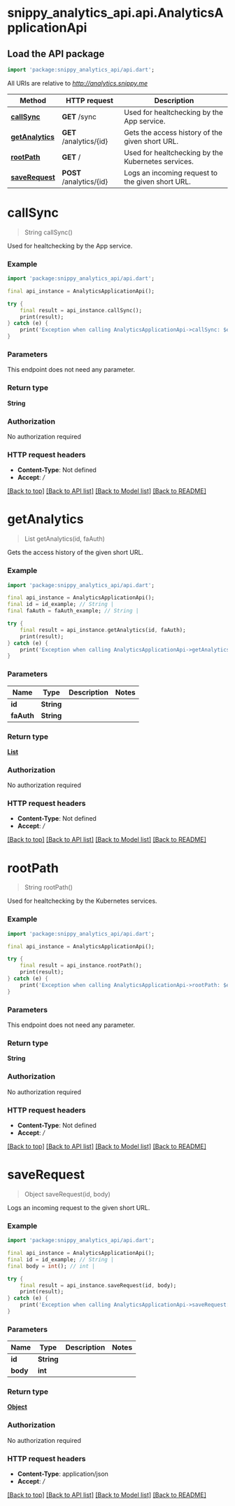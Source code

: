 # snippy_analytics_api.api.AnalyticsApplicationApi

## Load the API package
```dart
import 'package:snippy_analytics_api/api.dart';
```

All URIs are relative to *http://analytics.snippy.me*

Method | HTTP request | Description
------------- | ------------- | -------------
[**callSync**](AnalyticsApplicationApi.md#callsync) | **GET** /sync | Used for healtchecking by the App service.
[**getAnalytics**](AnalyticsApplicationApi.md#getanalytics) | **GET** /analytics/{id} | Gets the access history of the given short URL.
[**rootPath**](AnalyticsApplicationApi.md#rootpath) | **GET** / | Used for healtchecking by the Kubernetes services.
[**saveRequest**](AnalyticsApplicationApi.md#saverequest) | **POST** /analytics/{id} | Logs an incoming request to the given short URL.


# **callSync**
> String callSync()

Used for healtchecking by the App service.

### Example 
```dart
import 'package:snippy_analytics_api/api.dart';

final api_instance = AnalyticsApplicationApi();

try { 
    final result = api_instance.callSync();
    print(result);
} catch (e) {
    print('Exception when calling AnalyticsApplicationApi->callSync: $e\n');
}
```

### Parameters
This endpoint does not need any parameter.

### Return type

**String**

### Authorization

No authorization required

### HTTP request headers

 - **Content-Type**: Not defined
 - **Accept**: */*

[[Back to top]](#) [[Back to API list]](../README.md#documentation-for-api-endpoints) [[Back to Model list]](../README.md#documentation-for-models) [[Back to README]](../README.md)

# **getAnalytics**
> List<Request> getAnalytics(id, faAuth)

Gets the access history of the given short URL.

### Example 
```dart
import 'package:snippy_analytics_api/api.dart';

final api_instance = AnalyticsApplicationApi();
final id = id_example; // String | 
final faAuth = faAuth_example; // String | 

try { 
    final result = api_instance.getAnalytics(id, faAuth);
    print(result);
} catch (e) {
    print('Exception when calling AnalyticsApplicationApi->getAnalytics: $e\n');
}
```

### Parameters

Name | Type | Description  | Notes
------------- | ------------- | ------------- | -------------
 **id** | **String**|  | 
 **faAuth** | **String**|  | 

### Return type

[**List<Request>**](Request.md)

### Authorization

No authorization required

### HTTP request headers

 - **Content-Type**: Not defined
 - **Accept**: */*

[[Back to top]](#) [[Back to API list]](../README.md#documentation-for-api-endpoints) [[Back to Model list]](../README.md#documentation-for-models) [[Back to README]](../README.md)

# **rootPath**
> String rootPath()

Used for healtchecking by the Kubernetes services.

### Example 
```dart
import 'package:snippy_analytics_api/api.dart';

final api_instance = AnalyticsApplicationApi();

try { 
    final result = api_instance.rootPath();
    print(result);
} catch (e) {
    print('Exception when calling AnalyticsApplicationApi->rootPath: $e\n');
}
```

### Parameters
This endpoint does not need any parameter.

### Return type

**String**

### Authorization

No authorization required

### HTTP request headers

 - **Content-Type**: Not defined
 - **Accept**: */*

[[Back to top]](#) [[Back to API list]](../README.md#documentation-for-api-endpoints) [[Back to Model list]](../README.md#documentation-for-models) [[Back to README]](../README.md)

# **saveRequest**
> Object saveRequest(id, body)

Logs an incoming request to the given short URL.

### Example 
```dart
import 'package:snippy_analytics_api/api.dart';

final api_instance = AnalyticsApplicationApi();
final id = id_example; // String | 
final body = int(); // int | 

try { 
    final result = api_instance.saveRequest(id, body);
    print(result);
} catch (e) {
    print('Exception when calling AnalyticsApplicationApi->saveRequest: $e\n');
}
```

### Parameters

Name | Type | Description  | Notes
------------- | ------------- | ------------- | -------------
 **id** | **String**|  | 
 **body** | **int**|  | 

### Return type

[**Object**](Object.md)

### Authorization

No authorization required

### HTTP request headers

 - **Content-Type**: application/json
 - **Accept**: */*

[[Back to top]](#) [[Back to API list]](../README.md#documentation-for-api-endpoints) [[Back to Model list]](../README.md#documentation-for-models) [[Back to README]](../README.md)


